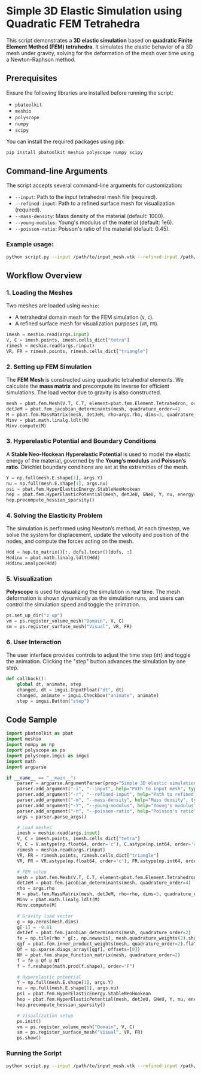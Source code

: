 # Simple 3D Elastic Simulation using Quadratic FEM Tetrahedra

This script demonstrates a **3D elastic simulation** based on **quadratic Finite Element Method (FEM) tetrahedra**. It simulates the elastic behavior of a 3D mesh under gravity, solving for the deformation of the mesh over time using a Newton-Raphson method.

## Prerequisites

Ensure the following libraries are installed before running the script:

- `pbatoolkit`
- `meshio`
- `polyscope`
- `numpy`
- `scipy`

You can install the required packages using pip:

```bash
pip install pbatoolkit meshio polyscope numpy scipy
```

## Command-line Arguments

The script accepts several command-line arguments for customization:

- `--input`: Path to the input tetrahedral mesh file (required).
- `--refined-input`: Path to a refined surface mesh for visualization (required).
- `--mass-density`: Mass density of the material (default: 1000).
- `--young-modulus`: Young's modulus of the material (default: 1e6).
- `--poisson-ratio`: Poisson's ratio of the material (default: 0.45).

### Example usage:

```bash
python script.py --input /path/to/input_mesh.vtk --refined-input /path/to/refined_mesh.obj --mass-density 1000 --young-modulus 1e6 --poisson-ratio 0.45
```

## Workflow Overview

### 1. Loading the Meshes

Two meshes are loaded using `meshio`:
- A tetrahedral domain mesh for the FEM simulation (`V`, `C`).
- A refined surface mesh for visualization purposes (`VR`, `FR`).

```python
imesh = meshio.read(args.input)
V, C = imesh.points, imesh.cells_dict["tetra"]
rimesh = meshio.read(args.rinput)
VR, FR = rimesh.points, rimesh.cells_dict["triangle"]
```

### 2. Setting up FEM Simulation

The **FEM Mesh** is constructed using quadratic tetrahedral elements. We calculate the **mass matrix** and precompute its inverse for efficient simulations. The load vector due to gravity is also constructed.

```python
mesh = pbat.fem.Mesh(V.T, C.T, element=pbat.fem.Element.Tetrahedron, order=2)
detJeM = pbat.fem.jacobian_determinants(mesh, quadrature_order=4)
M = pbat.fem.MassMatrix(mesh, detJeM, rho=args.rho, dims=3, quadrature_order=4).to_matrix()
Minv = pbat.math.linalg.ldlt(M)
Minv.compute(M)
```

### 3. Hyperelastic Potential and Boundary Conditions

A **Stable Neo-Hookean Hyperelastic Potential** is used to model the elastic energy of the material, governed by the **Young’s modulus** and **Poisson’s ratio**. Dirichlet boundary conditions are set at the extremities of the mesh.

```python
Y = np.full(mesh.E.shape[1], args.Y)
nu = np.full(mesh.E.shape[1], args.nu)
psi = pbat.fem.HyperElasticEnergy.StableNeoHookean
hep = pbat.fem.HyperElasticPotential(mesh, detJeU, GNeU, Y, nu, energy=psi, quadrature_order=4)
hep.precompute_hessian_sparsity()
```

### 4. Solving the Elasticity Problem

The simulation is performed using Newton’s method. At each timestep, we solve the system for displacement, update the velocity and position of the nodes, and compute the forces acting on the mesh.

```python
Hdd = hep.to_matrix()[:, dofs].tocsr()[dofs, :]
Hddinv = pbat.math.linalg.ldlt(Hdd)
Hddinv.analyze(Hdd)
```

### 5. Visualization

**Polyscope** is used for visualizing the simulation in real time. The mesh deformation is shown dynamically as the simulation runs, and users can control the simulation speed and toggle the animation.

```python
ps.set_up_dir("z_up")
vm = ps.register_volume_mesh("Domain", V, C)
sm = ps.register_surface_mesh("Visual", VR, FR)
```

### 6. User Interaction

The user interface provides controls to adjust the time step (`dt`) and toggle the animation. Clicking the "step" button advances the simulation by one step.

```python
def callback():
    global dt, animate, step
    changed, dt = imgui.InputFloat("dt", dt)
    changed, animate = imgui.Checkbox("animate", animate)
    step = imgui.Button("step")
```

## Code Sample

```python
import pbatoolkit as pbat
import meshio
import numpy as np
import polyscope as ps
import polyscope.imgui as imgui
import math
import argparse

if __name__ == "__main__":
    parser = argparse.ArgumentParser(prog="Simple 3D elastic simulation using quadratic FEM tetrahedra")
    parser.add_argument("-i", "--input", help="Path to input mesh", type=str, required=True)
    parser.add_argument("-r", "--refined-input", help="Path to refined input mesh", type=str, required=True)
    parser.add_argument("-m", "--mass-density", help="Mass density", type=float, default=1000.)
    parser.add_argument("-Y", "--young-modulus", help="Young's modulus", type=float, default=1e6)
    parser.add_argument("-n", "--poisson-ratio", help="Poisson's ratio", type=float, default=0.45)
    args = parser.parse_args()

    # Load meshes
    imesh = meshio.read(args.input)
    V, C = imesh.points, imesh.cells_dict["tetra"]
    V, C = V.astype(np.float64, order='c'), C.astype(np.int64, order='c')
    rimesh = meshio.read(args.rinput)
    VR, FR = rimesh.points, rimesh.cells_dict["triangle"]
    VR, FR = VR.astype(np.float64, order='c'), FR.astype(np.int64, order='c')

    # FEM setup
    mesh = pbat.fem.Mesh(V.T, C.T, element=pbat.fem.Element.Tetrahedron, order=2)
    detJeM = pbat.fem.jacobian_determinants(mesh, quadrature_order=4)
    rho = args.rho
    M = pbat.fem.MassMatrix(mesh, detJeM, rho=rho, dims=3, quadrature_order=4).to_matrix()
    Minv = pbat.math.linalg.ldlt(M)
    Minv.compute(M)

    # Gravity load vector
    g = np.zeros(mesh.dims)
    g[-1] = -9.81
    detJef = pbat.fem.jacobian_determinants(mesh, quadrature_order=2)
    fe = np.tile(rho * g[:, np.newaxis], mesh.quadrature_weights(2).shape[0] * mesh.E.shape[1])
    qgf = pbat.fem.inner_product_weights(mesh, quadrature_order=2).flatten(order="F")
    Qf = sp.sparse.diags_array([qgf], offsets=[0])
    Nf = pbat.fem.shape_function_matrix(mesh, quadrature_order=2)
    f = fe @ Qf @ Nf
    f = f.reshape(math.prod(f.shape), order="F")

    # Hyperelastic potential
    Y = np.full(mesh.E.shape[1], args.Y)
    nu = np.full(mesh.E.shape[1], args.nu)
    psi = pbat.fem.HyperElasticEnergy.StableNeoHookean
    hep = pbat.fem.HyperElasticPotential(mesh, detJeU, GNeU, Y, nu, energy=psi, quadrature_order=4)
    hep.precompute_hessian_sparsity()

    # Visualization setup
    ps.init()
    vm = ps.register_volume_mesh("Domain", V, C)
    sm = ps.register_surface_mesh("Visual", VR, FR)
    ps.show()
```

### Running the Script

```bash
python script.py --input /path/to/input_mesh.vtk --refined-input /path/to/refined_mesh.obj
```
